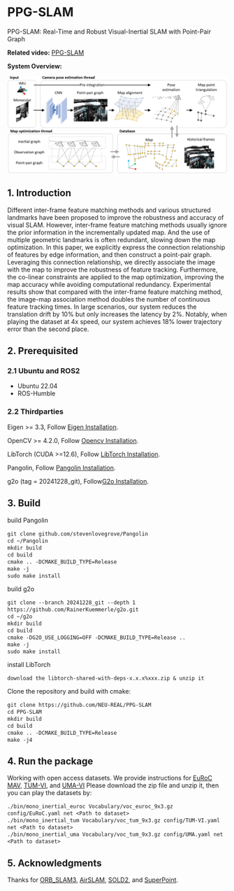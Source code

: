 # PPG-SLAM
PPG-SLAM: Real-Time and Robust Visual-Inertial SLAM with Point-Pair Graph

**Related video:** [PPG-SLAM](https://youtu.be/87kftCq5J2I)

**System Overview:**

![Overview](./misc/SystemOverview.png "System Overview")


## 1. Introduction
Different inter-frame feature matching methods and various structured landmarks have been proposed to improve the robustness and accuracy of visual SLAM. However, inter-frame feature matching methods usually ignore the prior information in the incrementally updated map. And the use of multiple geometric landmarks is often redundant, slowing down the map optimization. In this paper, we explicitly express the connection relationship of features by edge information, and then construct a point-pair graph. Leveraging this connection relationship, we directly associate the image with the map to improve the robustness of feature tracking. Furthermore, the co-linear constraints are applied to the map optimization, improving the map accuracy while avoiding computational redundancy. Experimental results show that compared with the inter-frame feature matching method, the image-map association method doubles the number of continuous feature tracking times. In large scenarios, our system reduces the translation drift by 10% but only increases the latency by 2%. Notably, when playing the dataset at 4x speed, our system achieves 18% lower trajectory error than the second place.

## 2. Prerequisited

### 2.1 Ubuntu and ROS2

- Ubuntu 22.04
- ROS-Humble

### 2.2 Thirdparties

Eigen >= 3.3, Follow [Eigen Installation](https://eigen.tuxfamily.org/index.php?title=Main_Page).

OpenCV >= 4.2.0, Follow [Opencv Installation](http://opencv.org/).

LibTorch (CUDA >=12.6), Follow [LibTorch Installation](https://pytorch.org/get-started/locally/).

Pangolin, Follow [Pangolin Installation](github.com/stevenlovegrove/Pangolin).

g2o (tag = 20241228_git), Follow[G2o Installation](https://github.com/RainerKuemmerle/g2o).

## 3. Build

build Pangolin
```
git clone github.com/stevenlovegrove/Pangolin
cd ~/Pangolin
mkdir build
cd build
cmake .. -DCMAKE_BUILD_TYPE=Release
make -j
sudo make install
```

build g2o
```
git clone --branch 20241228_git --depth 1 https://github.com/RainerKuemmerle/g2o.git
cd ~/g2o
mkdir build
cd build
cmake -DG2O_USE_LOGGING=OFF -DCMAKE_BUILD_TYPE=Release ..
make -j
sudo make install
```

install LibTorch
```
download the libtorch-shared-with-deps-x.x.x%xxx.zip & unzip it
```

Clone the repository and build with cmake:

```
git clone https://github.com/NEU-REAL/PPG-SLAM
cd PPG-SLAM
mkdir build
cd build
cmake .. -DCMAKE_BUILD_TYPE=Release
make -j4
```

## 4. Run the package

Working with open access datasets. We provide instructions for [EuRoC MAV](http://robotics.ethz.ch/~asl-datasets/ijrr_euroc_mav_dataset/), [TUM-VI](https://cvg.cit.tum.de/data/datasets/visual-inertial-dataset), and [UMA-VI](https://mapir.isa.uma.es/mapirwebsite/?p=2108&page=2) Please download the zip file and unzip it, then you can play the datasets by:

```
./bin/mono_inertial_euroc Vocabulary/voc_euroc_9x3.gz config/EuRoC.yaml net <Path to dataset>
./bin/mono_inertial_tum Vocabulary/voc_tum_9x3.gz config/TUM-VI.yaml net <Path to dataset>
./bin/mono_inertial_uma Vocabulary/voc_tum_9x3.gz config/UMA.yaml net <Path to dataset>
```


## 5. Acknowledgments

Thanks for [ORB_SLAM3](https://github.com/UZ-SLAMLab/ORB_SLAM3), [AirSLAM](https://github.com/sair-lab/AirSLAM), [SOLD2](https://github.com/cvg/SOLD2), and [SuperPoint](https://github.com/magicleap/SuperPointPretrainedNetwork). 

